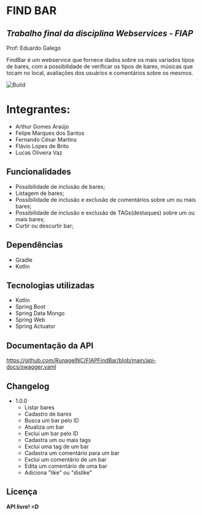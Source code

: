 # FIND BAR
## _Trabalho final da disciplina Webservices - FIAP_
Prof: Eduardo Galego

FindBar é um webservice que fornece dados sobre os mais variados tipos de bares, com a possibilidade de verificar os tipos de bares, músicas que tocam no local, avaliações dos usuários e comentários sobre os mesmos.

![Build](https://img.shields.io/static/v1?label=Versão&message=1.0.0&color=blue)

# Integrantes:
- Arthur Gomes Araújo
- Felipe Marques dos Santos
- Fernando César Martins
- Flávio Lopes de Brito
- Lucas Oliveira Vaz

## Funcionalidades

- Possibilidade de inclusão de bares;
- Listagem de bares;
- Possibilidade de inclusão e exclusão de comentários sobre um ou mais bares;
- Possibilidade de inclusão e exclusão de TAGs(destaques) sobre um ou mais bares;
- Curtir ou descurtir bar;

## Dependências

- Gradle
- Kotlin

## Tecnologias utilizadas

- Kotlin
- Spring Boot
- Spring Data Mongo
- Spring Web
- Spring Actuator

## Documentação da API

<https://github.com/RunageINC/FIAPFindBar/blob/main/api-docs/swagger.yaml>

## Changelog

- 1.0.0
    - Listar bares
    - Cadastro de bares
    - Busca um bar pelo ID
    - Atualiza um bar
    - Exclui um bar pelo ID
    - Cadastra um ou mais tags
    - Exclui uma tag de um bar
    - Cadastra um comentário para um bar
    - Exclui um comentário de um bar
    - Edita um comentário de uma bar
    - Adiciona "like" ou "dislike"

## Licença

**API livre! =D**

